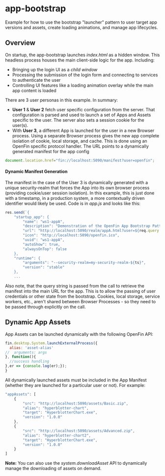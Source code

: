 # app-bootstrap
Example for how to use the bootstrap "launcher" pattern to user target app versions and assets, create loading animations, and manage app lifecycles.

## Overview
On startup, the app-bootstrap launches *index.html* as a hidden window.  This headless process houses the main client-side logic for the app.  Including:

* Bringing up the login UI as a *child window*
* Processing the submission of the login form and connecting to services to authenticate the user
* Controlling UI features like a loading animation overlay while the main app content is loaded

There are 3 user personas in this example.  In summary:
* **User 1** & **User 2** fetch user specific configuration from the server.  That configuration is parsed and used to launch a set of Apps and Assets specific to the user. The server also sets a session cookie for the  user(s).
* With **User 3**, a different App is launched for the user in a new Browser process.  Using a separate Browser process gives the new app complete isolation of cookie, local storage, and cache.  This is done using an OpenFin specific protocol handler.  The URL points to a dynamically generated manifest for the app config
```javascript
document.location.href="fin://localhost:5090/manifest?user=openfin";


```
#### Dynamic Manifest Generation
The manifest in the case of the User 3 is dynamically generated with a unique security-realm that forces the App into its own browser process (providing cookie/user session isolation). In this example, this is just done with a timestamp, in a production system, a more contextually driven identifier would likely be used.  Code is in *app.js* and looks like this:

```javascript
res.send(`{
    "startup_app": {
        "name": "ws1-appA",
        "description": "Demonstration of the OpenFin App Bootstrap Pattern",
        "url": "http://localhost:5090/realm/appA.html?user=${req.query.user}",
        "icon": "http://localhost:5090/openfin.ico",
        "uuid": "ws1-appA",
        "autoShow": true,
        "alwaysOnTop": false
    },
    "runtime": {
        "arguments": "--security-realm=my-security-realm-${ts}",
        "version": "stable"
    },
    ...
```
  Also note, that the query string is passed from the call to retrieve the manifest into the main URL for the app.  This is to allow the passing of user credentials or other state from the bootstrap.  Cookies, local storage, service workers, etc., aren't shared between Browser Processes - so they need to be passed through explicitly on the call.

## Dynamic App Assets
App Assets can be launched dynamically with the following OpenFin API:

```javascript
fin.desktop.System.launchExternalProcess({
  alias: 'asset-alias'
//	arguments: args
}, function(){
  //success handling
},er => {console.log(er);});
}
```

All dynamically launched assets must be included in the App Manifest (whether they are launched for a particular user or not). For example:

```javascript
"appAssets": [
    {
        "src": "http://localhost:5090/assets/Basic.zip",
        "alias": "hyperblotter-chart",
        "target": "HyperblotterChart.exe",
        "version": "1.0.0"
    },
    {
        "src": "http://localhost:5090/assets/Advanced.zip",
        "alias": "hyperblotter-chart2",
        "target": "HyperblotterChart.exe",
        "version": "1.0.0"
    }
]
```

**Note:** You can also use the *system.downloadAsset* API to dynamically manage the downloading of assets on demand.
